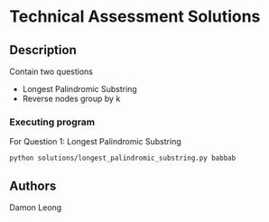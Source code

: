 # Technical Assessment Solutions

## Description

Contain two questions

- Longest Palindromic Substring
- Reverse nodes group by k

### Executing program

For Question 1: Longest Palindromic Substring
```
python solutions/longest_palindromic_substring.py babbab
```

## Authors

Damon Leong
